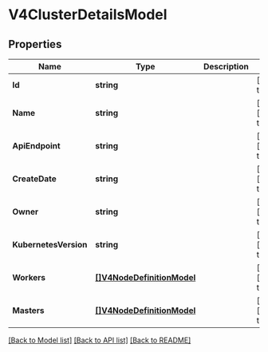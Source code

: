 # V4ClusterDetailsModel

## Properties
Name | Type | Description | Notes
------------ | ------------- | ------------- | -------------
**Id** | **string** |  | [default to null]
**Name** | **string** |  | [optional] [default to null]
**ApiEndpoint** | **string** |  | [optional] [default to null]
**CreateDate** | **string** |  | [optional] [default to null]
**Owner** | **string** |  | [optional] [default to null]
**KubernetesVersion** | **string** |  | [optional] [default to null]
**Workers** | [**[]V4NodeDefinitionModel**](V4NodeDefinitionModel.md) |  | [optional] [default to null]
**Masters** | [**[]V4NodeDefinitionModel**](V4NodeDefinitionModel.md) |  | [optional] [default to null]

[[Back to Model list]](../README.md#documentation-for-models) [[Back to API list]](../README.md#documentation-for-api-endpoints) [[Back to README]](../README.md)



